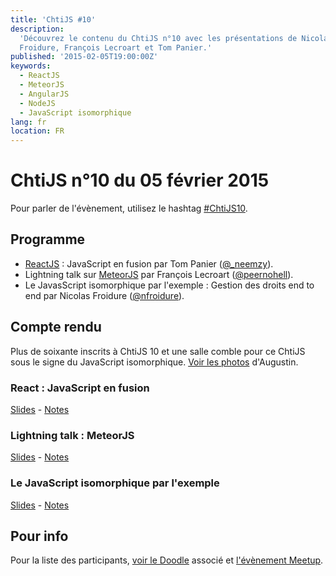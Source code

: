 ```yaml
---
title: 'ChtiJS #10'
description:
  'Découvrez le contenu du ChtiJS n°10 avec les présentations de Nicolas
  Froidure, François Lecroart et Tom Panier.'
published: '2015-02-05T19:00:00Z'
keywords:
  - ReactJS
  - MeteorJS
  - AngularJS
  - NodeJS
  - JavaScript isomorphique
lang: fr
location: FR
---
```


# ChtiJS n°10 du 05 février 2015

Pour parler de l'évènement, utilisez le hashtag
[#ChtiJS10](https://twitter.com/search?q=%23ChtiJS10&src=hash).

## Programme

- [ReactJS](http://reactjs.org/) : JavaScript en fusion par Tom Panier
  ([@\_neemzy](https://twitter.com/_neemzy)).
- Lightning talk sur [MeteorJS](https://meteorjs.org) par François Lecroart
  ([@peernohell](https://twitter.com/peernohell)).
- Le JavasScript isomorphique par l'exemple : Gestion des droits end to end par
  Nicolas Froidure ([@nfroidure](https://twitter.com/nfroidure)).
  
## Compte rendu

Plus de soixante inscrits à ChtiJS 10 et une salle comble pour ce ChtiJS sous le
signe du JavaScript isomorphique.
[Voir les photos](https://www.flickr.com/photos/ashassin/sets/72157648338794143)
d'Augustin.

### React : JavaScript en fusion

[Slides](http://slides.com/neemzy/react#/) -
[Notes](https://twitter.com/_flexbox/status/563410517579276288/photo/1)

### Lightning talk : MeteorJS

[Slides](https://docs.google.com/presentation/d/1xohSU3eG63rNZkjzGJkSrB6IX3pm9oYSmt8hf1Tfzes/edit?usp=sharing) -
[Notes](https://twitter.com/_flexbox/status/563468793239072768/photo/1)

### Le JavaScript isomorphique par l'exemple

[Slides](http://slides.com/nfroidure/isomorphisme_par_exemple#/) -
[Notes](https://twitter.com/_flexbox/status/563423191411200000/photo/1)

## Pour info

Pour la liste des participants,
[voir le Doodle](http://doodle.com/bmn94a7454xwu4y5) associé et
[l'évènement Meetup](http://www.meetup.com/FranceJS/events/219801991/).
